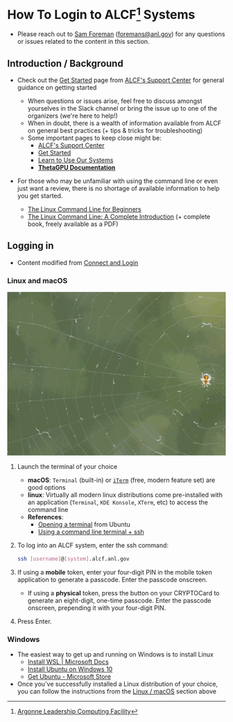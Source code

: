 # How To Login to ALCF[^1] Systems

- Please reach out to [Sam Foreman](mailto://foremans@anl.gov) ([foremans@anl.gov](mailto://foremans@anl.gov)) for any questions or issues related to the content in this section.

## Introduction / Background

- Check out the [Get Started](https://www.alcf.anl.gov/support-center/get-started) page from [ALCF's Support Center](https://www.alcf.anl.gov/support-center) for general guidance on getting started
  - When questions or issues arise, feel free to discuss amongst yourselves in the Slack channel or bring the issue up to one of the organizers (we're here to help!)
  - When in doubt, there is a wealth of information available from ALCF on general best practices (+ tips & tricks for troubleshooting) 
  - Some important pages to keep close might be:
    - [ALCF's Support Center](https://www.alcf.anl.gov/support-center)
    - [Get Started](https://www.alcf.anl.gov/support-center/get-started)
    - [Learn to Use Our Systems](https://www.alcf.anl.gov/support-center/get-started/learn-use-our-systems)
    - **[ThetaGPU Documentation](https://argonne-lcf.github.io/ThetaGPU-Docs/)**

- For those who may be unfamiliar with using the command line or even just want a review, there is no shortage of available information to help you get started.
  - [The Linux Command Line for Beginners](https://ubuntu.com/tutorials/command-line-for-beginners#1-overview)
  - [The Linux Command Line: A Complete Introduction](https://linuxcommand.org/tlcl.php) (+ complete book, freely available as a PDF)

## Logging in

- Content modified from [Connect and Login](https://www.alcf.anl.gov/support-center/get-started/connect-and-login)

### Linux and macOS

![login gif](img/login_mac.gif)

1. Launch the terminal of your choice
   - **macOS**: `Terminal` (built-in) or [`iTerm`](https://iterm2.com/) (free, modern feature set) are good options
   - **linux**: Virtually all modern linux distributions come pre-installed with an application (`Terminal`, `KDE Konsole`, `XTerm`, etc) to access the command line
   - **References**:
     - [Opening a terminal](https://ubuntu.com/tutorials/command-line-for-beginners#3-opening-a-terminal) from Ubuntu
     - [Using a command line terminal + ssh](https://towardsdatascience.com/a-quick-guide-to-using-command-line-terminal-96815b97b955)

2. To log into an ALCF system, enter the ssh command: 

   ```bash
   ssh [username]@[system].alcf.anl.gov
   ```

3. If using a **mobile** token, enter your four-digit PIN in the mobile token application to generate a passcode. Enter the passcode onscreen.
   - If using a **physical** token, press the button on your CRYPTOCard to generate an eight-digit, one-time passcode. Enter the passcode onscreen, prepending it with your four-digit PIN.

4. Press Enter.

### Windows

- The easiest way to get up and running on Windows is to install Linux
  - [Install WSL | Microsoft Docs](https://docs.microsoft.com/en-us/windows/wsl/install)
  - [Install Ubuntu on Windows 10](https://ubuntu.com/tutorials/ubuntu-on-windows#1-overview)
  - [Get Ubuntu - Microsoft Store](https://www.microsoft.com/en-us/p/ubuntu/9nblggh4msv6?activetab=pivot:overviewtab)
- Once you've successfully installed a Linux distribution of your choice, you can follow the instructions from the [Linux / macOS](#linux-and-macos) section above

[^1]: [Argonne Leadership Computing Facility](https://alcf.anl.gov/)
